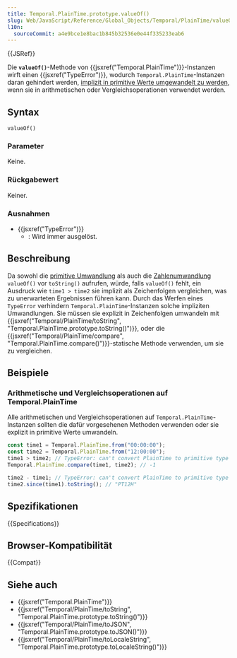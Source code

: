 ```yaml
---
title: Temporal.PlainTime.prototype.valueOf()
slug: Web/JavaScript/Reference/Global_Objects/Temporal/PlainTime/valueOf
l10n:
  sourceCommit: a4e9bce1e8bac1b845b32536e0e44f335233eab6
---
```


{{JSRef}}

Die **`valueOf()`**-Methode von {{jsxref("Temporal.PlainTime")}}-Instanzen wirft einen {{jsxref("TypeError")}}, wodurch `Temporal.PlainTime`-Instanzen daran gehindert werden, [implizit in primitive Werte umgewandelt zu werden](/de/docs/Web/JavaScript/Data_structures#primitive_coercion), wenn sie in arithmetischen oder Vergleichsoperationen verwendet werden.

## Syntax

```js-nolint
valueOf()
```

### Parameter

Keine.

### Rückgabewert

Keiner.

### Ausnahmen

- {{jsxref("TypeError")}}
  - : Wird immer ausgelöst.

## Beschreibung

Da sowohl die [primitive Umwandlung](/de/docs/Web/JavaScript/Data_structures#primitive_coercion) als auch die [Zahlenumwandlung](/de/docs/Web/JavaScript/Reference/Global_Objects/Number#number_coercion) `valueOf()` vor `toString()` aufrufen, würde, falls `valueOf()` fehlt, ein Ausdruck wie `time1 > time2` sie implizit als Zeichenfolgen vergleichen, was zu unerwarteten Ergebnissen führen kann. Durch das Werfen eines `TypeError` verhindern `Temporal.PlainTime`-Instanzen solche impliziten Umwandlungen. Sie müssen sie explizit in Zeichenfolgen umwandeln mit {{jsxref("Temporal/PlainTime/toString", "Temporal.PlainTime.prototype.toString()")}}, oder die {{jsxref("Temporal/PlainTime/compare", "Temporal.PlainTime.compare()")}}-statische Methode verwenden, um sie zu vergleichen.

## Beispiele

### Arithmetische und Vergleichsoperationen auf Temporal.PlainTime

Alle arithmetischen und Vergleichsoperationen auf `Temporal.PlainTime`-Instanzen sollten die dafür vorgesehenen Methoden verwenden oder sie explizit in primitive Werte umwandeln.

```js
const time1 = Temporal.PlainTime.from("00:00:00");
const time2 = Temporal.PlainTime.from("12:00:00");
time1 > time2; // TypeError: can't convert PlainTime to primitive type
Temporal.PlainTime.compare(time1, time2); // -1

time2 - time1; // TypeError: can't convert PlainTime to primitive type
time2.since(time1).toString(); // "PT12H"
```

## Spezifikationen

{{Specifications}}

## Browser-Kompatibilität

{{Compat}}

## Siehe auch

- {{jsxref("Temporal.PlainTime")}}
- {{jsxref("Temporal/PlainTime/toString", "Temporal.PlainTime.prototype.toString()")}}
- {{jsxref("Temporal/PlainTime/toJSON", "Temporal.PlainTime.prototype.toJSON()")}}
- {{jsxref("Temporal/PlainTime/toLocaleString", "Temporal.PlainTime.prototype.toLocaleString()")}}
